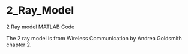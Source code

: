 # 2_Ray_Model
2 Ray model MATLAB Code

The 2 ray model is from Wireless Communication by Andrea Goldsmith chapter 2.
